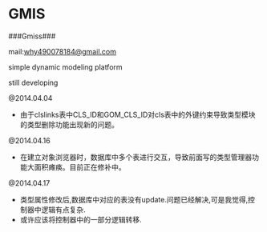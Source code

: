 GMIS
====

###Gmiss###


mail:why490078184@gmail.com

simple dynamic modeling platform

still developing

@2014.04.04

* 由于clslinks表中CLS_ID和GOM_CLS_ID对cls表中的外键约束导致类型模块的类型删除功能出现新的问题。

@2014.04.16

* 在建立对象浏览器时，数据库中多个表进行交互，导致前面写的类型管理器功能大面积瘫痪。目前正在修补中。

@2014.04.17

* 类型属性修改后,数据库中对应的表没有update.问题已经解决,可是我觉得,控制器中逻辑有点复杂.
* 或许应该将控制器中的一部分逻辑转移.